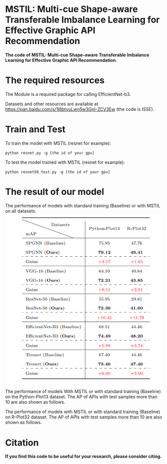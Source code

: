 # MSTIL: Multi-cue Shape-aware Transferable Imbalance Learning for Effective Graphic API Recommendation

**The code of MSTIL: Multi-cue Shape-aware Transferable Imbalance Learning for Effective Graphic API Recommendation.**

# The required resources

The Module is a required package for calling EfficientNet-b3.

Datasets and other resources are available at https://pan.baidu.com/s/1I8btvuLwn5w3GnI-ZCV3Ew (the code is ISSE).

# Train and Test

To train the model with MSTIL (resnet for example):
```shell
python resnet.py -g [the id of your gpu]
```

To test the model trained with MSTIL (resnet for example):
```shell
python resnet50_test.py -g [the id of your gpu]
```
# The result of our model
The performance of models with standard training (Baseline) or with MSTIL on all
datasets.
<img src="result1.png" width="633" >
 The performance of models With MSTIL or with standard training (Baseline) on
the Python-Plot13 dataset. The AP of APIs with test samples more than 10 are also shown
as follows.

The performance of models with MSTIL or with standard training (Baseline) on
R-Plot32 dataset. The AP of APIs with test samples more than 10 are also shown as follows.

# Citation
**If you find this code to be useful for your research, please consider citing.**
